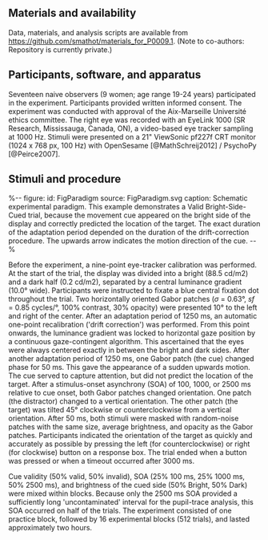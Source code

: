 ## Materials and availability

Data, materials, and analysis scripts are available from <https://github.com/smathot/materials_for_P0009.1>. (Note to co-authors: Repository is currently private.)

## Participants, software, and apparatus

Seventeen naive observers (9 women; age range 19-24 years) participated in the experiment. Participants provided written informed consent. The experiment was conducted with approval of the Aix-Marseille Université ethics committee. The right eye was recorded with an EyeLink 1000 (SR Research, Mississauga, Canada, ON), a video-based eye tracker sampling at 1000 Hz. Stimuli were presented on a 21" ViewSonic pf227f CRT monitor (1024 x 768 px, 100 Hz) with OpenSesame [@MathSchreij2012] / PsychoPy [@Peirce2007].

## Stimuli and procedure

%--
figure:
 id: FigParadigm
 source: FigParadigm.svg
 caption: Schematic experimental paradigm. This example demonstrates a Valid Bright-Side-Cued trial, because the movement cue appeared on the bright side of the display and correctly predicted the location of the target. The exact duration of the adaptation period depended on the duration of the drift-correction procedure. The upwards arrow indicates the motion direction of the cue.
--%

Before the experiment, a nine-point eye-tracker calibration was performed. At the start of the trial, the display was divided into a bright (88.5 cd/m2) and a dark half (0.2 cd/m2), separated by a central luminance gradient (10.0° wide). Participants were instructed to fixate a blue central fixation dot throughout the trial. Two horizontally oriented Gabor patches (*σ* = 0.63°, *sf* = 0.85 cycles/°, 100% contrast, 30% opacity) were presented 10° to the left and right of the center. After an adaptation period of 1250 ms, an automatic one-point recalibration ('drift correction') was performed. From this point onwards, the luminance gradient was locked to horizontal gaze position by a continuous gaze-contingent algorithm. This ascertained that the eyes were always centered exactly in between the bright and dark sides. After another adaptation period of 1250 ms, one Gabor patch (the cue) changed phase for 50 ms. This gave the appearance of a sudden upwards motion. The cue served to capture attention, but did not predict the location of the target. After a stimulus-onset asynchrony (SOA) of 100, 1000, or 2500 ms relative to cue onset, both Gabor patches changed orientation. One patch (the distractor) changed to a vertical orientation. The other patch (the target) was tilted 45° clockwise or counterclockwise from a vertical orientation. After 50 ms, both stimuli were masked with random-noise patches with the same size, average brightness, and opacity as the Gabor patches. Participants indicated the orientation of the target as quickly and accurately as possible by pressing the left (for counterclockwise) or right (for clockwise) button on a response box. The trial ended when a button was pressed or when a timeout occurred after 3000 ms.

Cue validity (50% valid, 50% invalid), SOA (25% 100 ms, 25% 1000 ms, 50% 2500 ms), and brightness of the cued side (50% Bright, 50% Dark) were mixed within blocks. Because only the 2500 ms SOA provided a sufficiently long 'uncontaminated' interval for the pupil-trace analysis, this SOA occurred on half of the trials. The experiment consisted of one practice block, followed by 16 experimental blocks (512 trials), and lasted approximately two hours.
